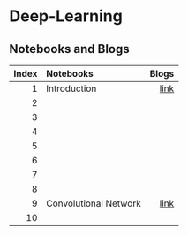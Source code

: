 # Deep-Learning
## Notebooks and Blogs

|Index |Notebooks                                                                         |Blogs        |
|----:|:---------------------------------------------------------------------------------|-----------:|
|1 |Introduction|[link](https://chlanstjr.github.io/2024/02/12/Deep-Learning-Chaper1-Introduction/)|
|2 | | |
|3 | | |
|4 | | |
|5 | | |
|6 | | |
|7 | | |
|8 | | |
|9 |Convolutional Network|[link](https://chlanstjr.github.io/2024/02/26/Deep-Learning-Chapter9-Convolutional-Networks/)|
|10 | | |


